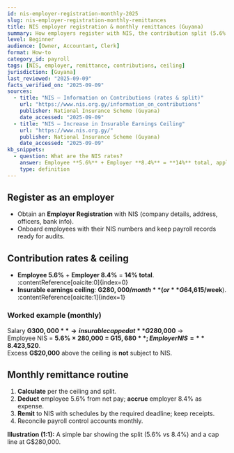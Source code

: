 ```yaml
---
id: nis-employer-registration-monthly-2025
slug: nis-employer-registration-monthly-remittances
title: NIS employer registration & monthly remittances (Guyana)
summary: How employers register with NIS, the contribution split (5.6% employee + 8.4% employer), the monthly ceiling, and a worked example.
level: Beginner
audience: [Owner, Accountant, Clerk]
format: How-to
category_id: payroll
tags: [NIS, employer, remittance, contributions, ceiling]
jurisdiction: [Guyana]
last_reviewed: "2025-09-09"
facts_verified_on: "2025-09-09"
sources:
  - title: "NIS – Information on Contributions (rates & split)"
    url: "https://www.nis.org.gy/information_on_contributions"
    publisher: National Insurance Scheme (Guyana)
    date_accessed: "2025-09-09"
  - title: "NIS – Increase in Insurable Earnings Ceiling"
    url: "https://www.nis.org.gy/"
    publisher: National Insurance Scheme (Guyana)
    date_accessed: "2025-09-09"
kb_snippets:
  - question: What are the NIS rates?
    answer: Employee **5.6%** + Employer **8.4%** = **14%** total, applied up to the insurable earnings ceiling.
    type: definition
---
```


## Register as an employer
- Obtain an **Employer Registration** with NIS (company details, address, officers, bank info).  
- Onboard employees with their NIS numbers and keep payroll records ready for audits.

## Contribution rates & ceiling
- **Employee 5.6%** + **Employer 8.4%** = **14% total**. :contentReference[oaicite:0]{index=0}  
- **Insurable earnings ceiling**: **G$280,000/month** (or **G$64,615/week**). :contentReference[oaicite:1]{index=1}  

### Worked example (monthly)
Salary **G$300,000** → insurable capped at **G$280,000** →  
Employee NIS = **5.6% × 280,000 = G$15,680**; Employer NIS = **8.4% × 280,000 = G$23,520**.  
Excess **G$20,000** above the ceiling is **not** subject to NIS.

## Monthly remittance routine
1) **Calculate** per the ceiling and split.  
2) **Deduct** employee 5.6% from net pay; **accrue** employer 8.4% as expense.  
3) **Remit** to NIS with schedules by the required deadline; keep receipts.  
4) Reconcile payroll control accounts monthly.

**Illustration (1:1):** A simple bar showing the split (5.6% vs 8.4%) and a cap line at G$280,000.
